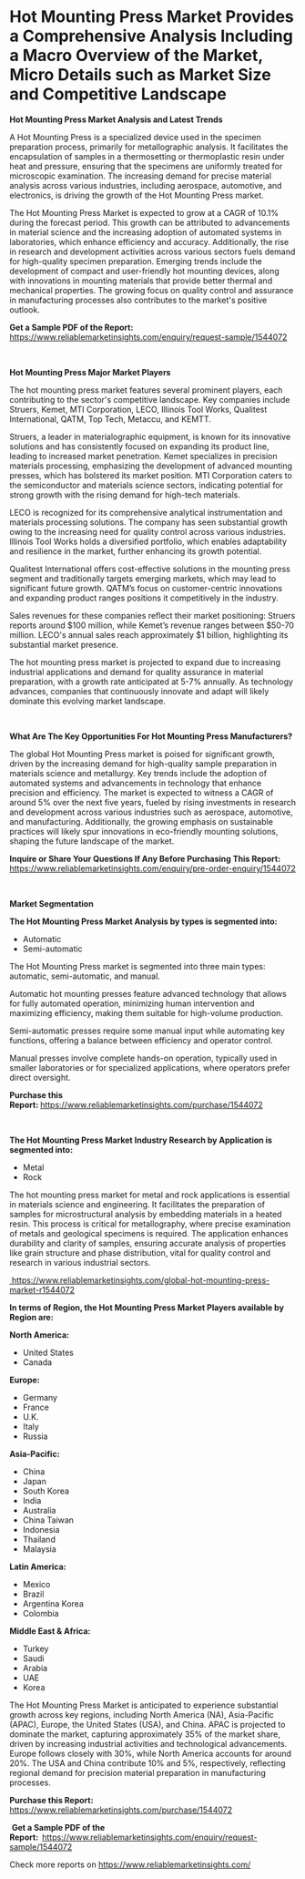 <p><h1>Hot Mounting Press Market Provides a Comprehensive Analysis Including a Macro Overview of the Market, Micro Details such as Market Size and Competitive Landscape</h1></p><p><strong>Hot Mounting Press Market Analysis and Latest Trends</strong></p>
<p><p>A Hot Mounting Press is a specialized device used in the specimen preparation process, primarily for metallographic analysis. It facilitates the encapsulation of samples in a thermosetting or thermoplastic resin under heat and pressure, ensuring that the specimens are uniformly treated for microscopic examination. The increasing demand for precise material analysis across various industries, including aerospace, automotive, and electronics, is driving the growth of the Hot Mounting Press market.</p><p>The Hot Mounting Press Market is expected to grow at a CAGR of 10.1% during the forecast period. This growth can be attributed to advancements in material science and the increasing adoption of automated systems in laboratories, which enhance efficiency and accuracy. Additionally, the rise in research and development activities across various sectors fuels demand for high-quality specimen preparation. Emerging trends include the development of compact and user-friendly hot mounting devices, along with innovations in mounting materials that provide better thermal and mechanical properties. The growing focus on quality control and assurance in manufacturing processes also contributes to the market's positive outlook.</p></p>
<p><strong>Get a Sample PDF of the Report:&nbsp;</strong> <a href="https://www.reliablemarketinsights.com/enquiry/request-sample/1544072?utm_campaign=2010&utm_medium=2&utm_source=Github&utm_content=ia&utm_term=17022025&utm_id=hot-mounting-press">https://www.reliablemarketinsights.com/enquiry/request-sample/1544072</a></p>
<p>&nbsp;</p>
<p><strong>Hot Mounting Press Major Market Players</strong></p>
<p><p>The hot mounting press market features several prominent players, each contributing to the sector's competitive landscape. Key companies include Struers, Kemet, MTI Corporation, LECO, Illinois Tool Works, Qualitest International, QATM, Top Tech, Metaccu, and KEMTT.</p><p>Struers, a leader in materialographic equipment, is known for its innovative solutions and has consistently focused on expanding its product line, leading to increased market penetration. Kemet specializes in precision materials processing, emphasizing the development of advanced mounting presses, which has bolstered its market position. MTI Corporation caters to the semiconductor and materials science sectors, indicating potential for strong growth with the rising demand for high-tech materials.</p><p>LECO is recognized for its comprehensive analytical instrumentation and materials processing solutions. The company has seen substantial growth owing to the increasing need for quality control across various industries. Illinois Tool Works holds a diversified portfolio, which enables adaptability and resilience in the market, further enhancing its growth potential.</p><p>Qualitest International offers cost-effective solutions in the mounting press segment and traditionally targets emerging markets, which may lead to significant future growth. QATM’s focus on customer-centric innovations and expanding product ranges positions it competitively in the industry.</p><p>Sales revenues for these companies reflect their market positioning: Struers reports around $100 million, while Kemet’s revenue ranges between $50-70 million. LECO's annual sales reach approximately $1 billion, highlighting its substantial market presence.</p><p>The hot mounting press market is projected to expand due to increasing industrial applications and demand for quality assurance in material preparation, with a growth rate anticipated at 5-7% annually. As technology advances, companies that continuously innovate and adapt will likely dominate this evolving market landscape.</p></p>
<p>&nbsp;</p>
<p><strong>What Are The Key Opportunities For Hot Mounting Press Manufacturers?</strong></p>
<p><p>The global Hot Mounting Press market is poised for significant growth, driven by the increasing demand for high-quality sample preparation in materials science and metallurgy. Key trends include the adoption of automated systems and advancements in technology that enhance precision and efficiency. The market is expected to witness a CAGR of around 5% over the next five years, fueled by rising investments in research and development across various industries such as aerospace, automotive, and manufacturing. Additionally, the growing emphasis on sustainable practices will likely spur innovations in eco-friendly mounting solutions, shaping the future landscape of the market.</p></p>
<p><strong>Inquire or Share Your Questions If Any Before Purchasing This Report:</strong> <a href="https://www.reliablemarketinsights.com/enquiry/pre-order-enquiry/1544072?utm_campaign=2010&utm_medium=2&utm_source=Github&utm_content=ia&utm_term=17022025&utm_id=hot-mounting-press">https://www.reliablemarketinsights.com/enquiry/pre-order-enquiry/1544072</a></p>
<p>&nbsp;</p>
<p><strong>Market Segmentation</strong></p>
<p><strong>The Hot Mounting Press Market Analysis by types is segmented into:</strong></p>
<p><ul><li>Automatic</li><li>Semi-automatic</li></ul></p>
<p><p>The Hot Mounting Press market is segmented into three main types: automatic, semi-automatic, and manual. </p><p>Automatic hot mounting presses feature advanced technology that allows for fully automated operation, minimizing human intervention and maximizing efficiency, making them suitable for high-volume production. </p><p>Semi-automatic presses require some manual input while automating key functions, offering a balance between efficiency and operator control. </p><p>Manual presses involve complete hands-on operation, typically used in smaller laboratories or for specialized applications, where operators prefer direct oversight.</p></p>
<p><strong>Purchase this Report:&nbsp;</strong><a href="https://www.reliablemarketinsights.com/purchase/1544072?utm_campaign=2010&utm_medium=2&utm_source=Github&utm_content=ia&utm_term=17022025&utm_id=hot-mounting-press">https://www.reliablemarketinsights.com/purchase/1544072</a></p>
<p>&nbsp;</p>
<p><strong>The Hot Mounting Press Market Industry Research by Application is segmented into:</strong></p>
<p><ul><li>Metal</li><li>Rock</li></ul></p>
<p><p>The hot mounting press market for metal and rock applications is essential in materials science and engineering. It facilitates the preparation of samples for microstructural analysis by embedding materials in a heated resin. This process is critical for metallography, where precise examination of metals and geological specimens is required. The application enhances durability and clarity of samples, ensuring accurate analysis of properties like grain structure and phase distribution, vital for quality control and research in various industrial sectors.</p></p>
<p><a href="https://www.reliablemarketinsights.com/global-hot-mounting-press-market-r1544072?utm_campaign=2010&utm_medium=2&utm_source=Github&utm_content=ia&utm_term=17022025&utm_id=hot-mounting-press">&nbsp;https://www.reliablemarketinsights.com/global-hot-mounting-press-market-r1544072</a></p>
<p><strong>In terms of Region, the Hot Mounting Press Market Players available by Region are:</strong></p>
<p>
    <p> <strong> North America: </strong>
        <ul>
            <li>United States</li>
            <li>Canada</li>
        </ul>
        </p> 
    <p> <strong> Europe: </strong>
        <ul>
            <li>Germany</li>
            <li>France</li>
            <li>U.K.</li>
            <li>Italy</li>
            <li>Russia</li>
        </ul>
        </p> 
    <p> <strong> Asia-Pacific: </strong>
        <ul>
            <li>China</li>
            <li>Japan</li>
            <li>South Korea</li>
            <li>India</li>
            <li>Australia</li>
            <li>China Taiwan</li>
            <li>Indonesia</li>
            <li>Thailand</li>
            <li>Malaysia</li>
        </ul>
        </p> 
    <p> <strong> Latin America: </strong>
        <ul>
            <li>Mexico</li>
            <li>Brazil</li>
            <li>Argentina Korea</li>
            <li>Colombia</li>
        </ul>
        </p> 
    <p> <strong> Middle East & Africa: </strong>
        <ul>
            <li>Turkey</li>
            <li>Saudi</li>
            <li>Arabia</li>
            <li>UAE</li>
            <li>Korea</li>
        </ul>
    </p>
    </p>
<p><p>The Hot Mounting Press Market is anticipated to experience substantial growth across key regions, including North America (NA), Asia-Pacific (APAC), Europe, the United States (USA), and China. APAC is projected to dominate the market, capturing approximately 35% of the market share, driven by increasing industrial activities and technological advancements. Europe follows closely with 30%, while North America accounts for around 20%. The USA and China contribute 10% and 5%, respectively, reflecting regional demand for precision material preparation in manufacturing processes.</p></p>
<p><strong>Purchase this Report: </strong><a href="https://www.reliablemarketinsights.com/purchase/1544072?utm_campaign=2010&utm_medium=2&utm_source=Github&utm_content=ia&utm_term=17022025&utm_id=hot-mounting-press">https://www.reliablemarketinsights.com/purchase/1544072</a></p>
<p>&nbsp;<strong>Get a Sample PDF of the Report:&nbsp;&nbsp;</strong><a href="https://www.reliablemarketinsights.com/enquiry/request-sample/1544072?utm_campaign=2010&utm_medium=2&utm_source=Github&utm_content=ia&utm_term=17022025&utm_id=hot-mounting-press">https://www.reliablemarketinsights.com/enquiry/request-sample/1544072</a></p>
<p><strong></strong></p>
<p>Check more reports on <a href="https://www.reliablemarketinsights.com/?utm_campaign=2010&utm_medium=2&utm_source=Github&utm_content=ia&utm_term=17022025&utm_id=hot-mounting-press">https://www.reliablemarketinsights.com/</a></p>